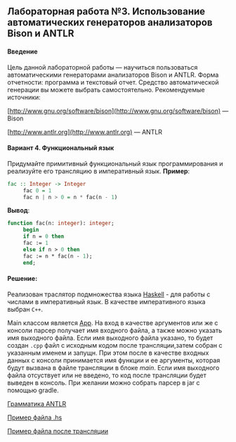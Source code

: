 ## Лабораторная работа №3. Использование автоматических генераторов анализаторов Bison и ANTLR

#### Введение
Цель данной лабораторной работы — научиться пользоваться
автоматическими генераторами анализаторов Bison и ANTLR.
Форма отчетности: программа и текстовый отчет. Средство
автоматической генерации вы можете выбрать самостоятельно.
Рекомендуемые источники:

[http://www.gnu.org/software/bison](http://www.gnu.org/software/bison) — Bison

[http://www.antlr.org](http://www.antlr.org) — ANTLR

#### Вариант 4. Функциональный язык
Придумайте примитивный функциональный язык 
программирования и реализуйте его трансляцию в императивный
язык.
**Пример**:
```Haskell
fac :: Integer -> Integer
     fac 0 = 1
     fac n | n > 0 = n * fac(n - 1)
```
**Вывод**:
```Pascal
function fac(n: integer): integer;
     begin
     if n = 0 then
     fac := 1
     else if n > 0 then
     fac := n * fac(n - 1);
     end;
```

#### Решение:
Реализован траслятор подмножества языка [Haskell](https://www.haskell.org/) - для работы с числами в императивный язык. В качестве императивного языка выбран `C++`.
 
Main классом является [App](src/main/kotlin/ru.itmo.chizhikov/App.kt). На вход в качестве аргументов или же с консоли парсер получает имя входного файла, а также можно указать имя выходного файла. Если имя выходного файла указано, то будет создан `.cpp` файл с исходным кодом после трансляции,затем собран с указанным именем и запущн. При этом после в качестве входных данных с консоли принимается имя функции и ее аргументы, которая будут вызвана в файле трансляции в блоке _main_. Если имя выходного файла отсуствует или не введено, то код после трансляции будет выведен в консоль. При желании можно собрать парсер в jar с помощью gradle.

[Грамматика ANTLR](src/main/antlr/ru.itmo.chizhikov/HaskelMath.g4)

[Пример файла .hs](input.hs)

[Пример файла после трансляции](input.cpp)   
